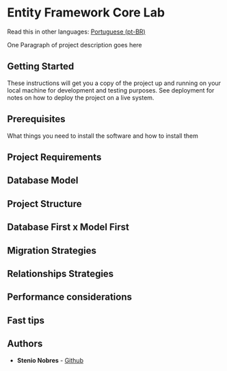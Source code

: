 # Entity Framework Core Lab

Read this in other languages: [Portuguese (pt-BR)](README-pt-BR.md)

One Paragraph of project description goes here

## Getting Started

These instructions will get you a copy of the project up and running on your local machine for development and testing purposes. See deployment for notes on how to deploy the project on a live system.

## Prerequisites

What things you need to install the software and how to install them

## Project Requirements

## Database Model

## Project Structure

## Database First x Model First

## Migration Strategies

## Relationships Strategies

## Performance considerations

## Fast tips

## Authors

* **Stenio Nobres** - [Github](https://github.com/stenionobres)